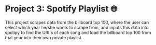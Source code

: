 # Project 3: Spotify Playlist 🌐

This project scrapes data from the billboard top 100, where the user
can select which year he/she wants to scrape from, and inputs this 
data into spotipy to find the URI's of each song and load the billboard
top 100 from that year into their own private playlist.



